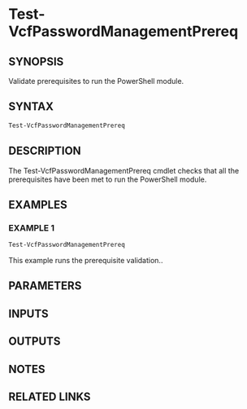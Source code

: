 # Test-VcfPasswordManagementPrereq

## SYNOPSIS

Validate prerequisites to run the PowerShell module.

## SYNTAX

```powershell
Test-VcfPasswordManagementPrereq
```

## DESCRIPTION

The Test-VcfPasswordManagementPrereq cmdlet checks that all the prerequisites have been met to run the PowerShell module.

## EXAMPLES

### EXAMPLE 1

```powershell
Test-VcfPasswordManagementPrereq
```

This example runs the prerequisite validation..

## PARAMETERS

## INPUTS

## OUTPUTS

## NOTES

## RELATED LINKS
